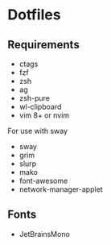 # Dotfiles

## Requirements

* ctags
* fzf
* zsh
* ag
* zsh-pure
* wl-clipboard
* vim 8+ or nvim

For use with sway
* sway
* grim
* slurp
* mako
* font-awesome
* network-manager-applet

## Fonts

* JetBrainsMono

